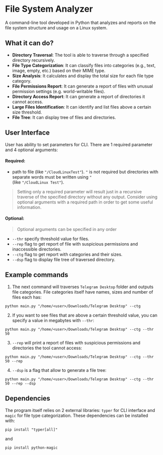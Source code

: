 # File System Analyzer
A command-line tool developed in Python that analyzes and reports on the file system structure and usage on a Linux system.
## What it can do?
- **Directory Traversal**: The tool is able to traverse through a specified directory recursively.
- **File Type Categorization**: It can classify files into categories (e.g., text, image, empty, etc.) based on their MIME type.
- **Size Analysis**: It calculates and display the total size for each file type category.
- **File Permissions Report**: It can generate a report of files with unusual permission settings (e.g. world-writable files).
- **Directory Access Report**: It can generate a report of directories it cannot access.
- **Large Files Identification**: It can identify and list files above a certain size threshold.
- **File Tree**: It can display tree of files and directories.
## User Interface
User has ability to set parameters for CLI. There are 1 required parameter and 4 optional arguments:
#### Required:
- path to file (like `"/CloudLinuxTest"`). `"` is not required but directories with separate words must be written using `"`<br>
(like `"/CloudLinux Test"`).
>Setting only a required parameter will result just in a recursive traverse of the specified directory without any output. Consider using optional arguments with a required path in order to get some useful information.
#### Optional:
>Optional arguments can be specified in any order
- `--thr` specify threshold value for files.
- `--rep` flag to get report of file with suspicious permissions and inaccessible directories.
- `--ctg` flag to get report with categories and their sizes.
- `--dsp` flag to display file tree of traversed directory.
## Example commands
1. The next command will traverses `Telegram Desktop` folder and outputs file categories. File categories itself have names, sizes and number of files each has:<br>
```
python main.py "/home/<user>/Downloads/Telegram Desktop" --ctg
```
2. If you want to see files that are above a certain threshold value, you can specify a value in megabytes with `--thr`:<br>
```
python main.py "/home/<user>/Downloads/Telegram Desktop" --ctg --thr 50
```
3. `--rep` will print a report of files with suspicious permissions and directories the tool cannot access:<br>
```
python main.py "/home/<user>/Downloads/Telegram Desktop" --ctg --thr 50 --rep
```
4. `--dsp` is a flag that allow to generate a file tree:<br>
```
python main.py "/home/<user>/Downloads/Telegram Desktop" --ctg --thr 50 --rep --dsp
```
## Dependencies
The program itself relies on 2 external libraries: `typer` for CLI interface and `magic` for file type categorization. These dependencies can be installed with:
```
pip install "typer[all]"
```
and 
```
pip install python-magic
```
